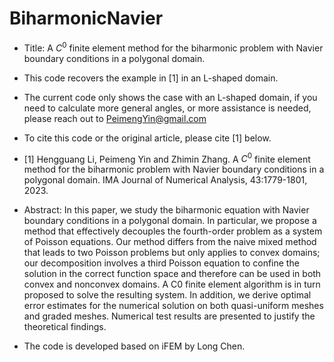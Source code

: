 # BiharmonicNavier

* Title: A $C^0$ finite element method for the biharmonic problem with Navier boundary conditions in a polygonal domain.

* This code recovers the example in [1] in an L-shaped domain.

* The current code only shows the case with an L-shaped domain, if you need to calculate more general angles, or more assistance is needed, please reach out to PeimengYin@gmail.com

* To cite this code or the original article, please cite [1] below.

* [1] Hengguang Li, Peimeng Yin and Zhimin Zhang. A $C^0$ finite element method for the biharmonic problem with Navier boundary conditions in a polygonal domain. IMA Journal of Numerical Analysis, 43:1779-1801, 2023.

* Abstract: In this paper, we study the biharmonic equation with Navier boundary conditions in a polygonal domain. In particular, we propose a method that effectively decouples the fourth-order problem as a system of Poisson equations. Our method differs from the naive mixed method that leads to two Poisson problems but only applies to convex domains; our decomposition involves a third Poisson equation to confine the solution in the correct function space and therefore can be used in both convex and nonconvex domains. A C0 finite element algorithm is in turn proposed to solve the resulting system. In addition, we derive optimal error estimates for the numerical solution on both quasi-uniform meshes and graded meshes. Numerical test results are presented to justify the theoretical findings.

* The code is developed based on iFEM by Long Chen.
